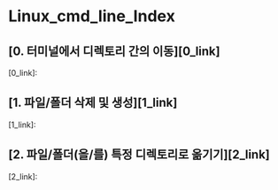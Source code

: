 # Linux_cmd_line_Index   
   
## [0. 터미널에서 디렉토리 간의 이동][0_link]
[0_link]:
    
## [1. 파일/폴더 삭제 및 생성][1_link]
[1_link]:

## [2. 파일/폴더(을/를) 특정 디렉토리로 옮기기][2_link]
[2_link]: